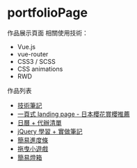 # portfolioPage

作品展示頁面
相關使用技術：

* Vue.js
* vue-router 
* CSS3 / SCSS
* CSS animations
* RWD

作品列表
 * <a href="https://carlanote.com/" target="_blank">技術筆記</a>
 * <a href="https://github.com/second9040/portfolio/tree/master/%5BVue%5D%20Cheery%20in%20Japan" target="_blank">一頁式 landing page - 日本櫻花賞櫻推薦</a>
 * <a href="https://github.com/second9040/portfolio/tree/master/%5BReact%5D%20SimpleToDoList" target="_blank">日曆 + 代辦清單</a>
 * <a href="https://github.com/second9040/portfolio/tree/master/%5BJQuery%5D%20Bootstrap%20%2B%20jQuery%20note" target="_blank">jQuery 學習 + 實做筆記</a>
 * <a href="https://github.com/second9040/portfolio/tree/master/%5BReact%5D%20ProgressBar" target="_blank">簡易進度條</a>
 * <a href="https://github.com/second9040/test0917" target="_blank">拖曳小遊戲</a>
 * <a href="https://github.com/second9040/portfolio/tree/master/%5BVue%5D%20LightBox" target="_blank">簡易燈箱</a>


